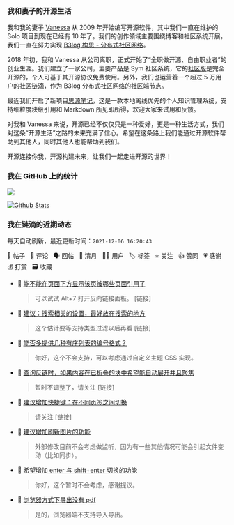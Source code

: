 ### 我和妻子的开源生活

我和我的妻子 [Vanessa](https://github.com/Vanessa219) 从 2009 年开始编写开源软件，其中我们一直在维护的 Solo 项目到现在已经有 10 年了。我们的创作领域主要围绕博客和社区系统开展，我们一直在努力实现 [B3log 构思 - 分布式社区网络](https://ld246.com/article/1546941897596)。

2018 年初，我和 Vanessa 从公司离职，正式开始了“全职做开源、自由职业者”的创业生涯。我们建立了一家公司，主要产品是 Sym 社区系统，它的[社区版](https://github.com/88250/symphony)是完全开源的，个人可基于其开源协议免费使用。另外，我们也运营着一个超过 5 万用户的社区[链滴](https://ld246.com)，作为 B3log 分布式社区网络的社区端节点。

最近我们开启了新项目[思源笔记](https://github.com/siyuan-note/siyuan)，这是一款本地离线优先的个人知识管理系统，支持细粒度块级引用和 Markdown 所见即所得，欢迎大家来试用和反馈。

对我和 Vanessa 来说，开源已经不仅仅只是一种爱好，更是一种生活方式，我们对这条“开源生活”之路的未来充满了信心。希望在这条路上我们能通过开源软件帮助到其他人，同时其他人也能帮助到我们。

开源连接你我，开源构建未来，让我们一起走进开源的世界！

### 我在 GitHub 上的统计

<a title="Hits" target="_blank" href="https://github.com/88250/88250"><img src="https://hits.b3log.org/88250/88250.svg"></a>

[![Github Stats](https://github-readme-stats.vercel.app/api?username=88250&theme=tokyonight&show_icons=true)](https://github.com/88250)

<!--events start -->

### 我在链滴的近期动态

每天自动刷新，最近更新时间：`2021-12-06 16:20:43`

📝 帖子 &nbsp; 💬 评论 &nbsp; 🗣 回帖 &nbsp; 🌙 清月 &nbsp; 👨‍💻 用户 &nbsp; 🏷️ 标签 &nbsp; ⭐️ 关注 &nbsp; 👍 赞同 &nbsp; 💗 感谢 &nbsp; 💰 打赏 &nbsp; 🗃 收藏

* 💬 [能不能在页面下方显示该页被哪些页面引用了](https://ld246.com/article/1638763177401/comment/1638763808782#comments)

  > 可以试试 Alt+7 打开反向链接面板。 [链接]
* 💬 [建议：搜索相关的设置，最好放在搜索的地方](https://ld246.com/article/1638762930907/comment/1638763273614#comments)

  > 这个估计要等支持类型过滤以后再看 [链接]
* 💬 [能否多提供几种有序列表的编号格式？](https://ld246.com/article/1638760953749/comment/1638761971250#comments)

  > 你好，这个不会支持，可以考虑通过自定义主题 CSS 实现。
* 💬 [查询反链时，如果内容在已折叠的块中希望能自动展开并且聚焦](https://ld246.com/article/1638759394691/comment/1638760561683#comments)

  > 暂时不调整了，请关注 [链接]
* 💬 [建议增加快捷键：在不同页签之间切换](https://ld246.com/article/1638756486869/comment/1638756777132#comments)

  > 请关注 [链接]
* 💬 [建议增加刷新图片的功能](https://ld246.com/article/1638708933760/comment/1638756744803#comments)

  > 外部修改目前不会考虑做监听，因为有一些其他情况可能会引起文件变动（比如同步）。
* 💬 [希望增加 enter 与 shift+enter 切换的功能](https://ld246.com/article/1638754123690/comment/1638754778226#comments)

  > 你好，这个暂时不会考虑，感谢提议。
* 💬 [浏览器方式下导出没有 pdf](https://ld246.com/article/1638731522848/comment/1638751767841#comments)

  > 是的，浏览器端不支持导入导出。


<!--events end -->
